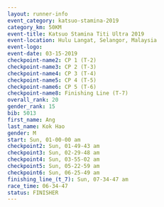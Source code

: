```yaml
---
layout: runner-info 
event_category: katsuo-stamina-2019 
category_km: 50KM 
event-title: Katsuo Stamina Titi Ultra 2019 
event-location: Hulu Langat, Selangor, Malaysia 
event-logo: 
event-date: 03-15-2019 
checkpoint-name2: CP 1 (T-2) 
checkpoint-name3: CP 2 (T-3) 
checkpoint-name4: CP 3 (T-4) 
checkpoint-name5: CP 4 (T-5) 
checkpoint-name6: CP 5 (T-6) 
checkpoint-name8: Finishing Line (T-7) 
overall_rank: 20
gender_rank: 15
bib: 5013
first_name: Ang
last_name: Kok Hao
gender: M
start: Sun, 01-00-00 am
checkpoint2: Sun, 01-49-43 am
checkpoint3: Sun, 02-29-48 am
checkpoint4: Sun, 03-55-02 am
checkpoint5: Sun, 05-22-59 am
checkpoint6: Sun, 06-25-49 am
finishing_line_(t_7): Sun, 07-34-47 am
race_time: 06-34-47
status: FINISHER
---
```

